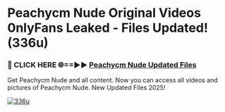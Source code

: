 # Peachycm Nude Original Videos 0nlyFans Leaked - Files Updated! (336u)

<h3>🔴 CLICK HERE 🌐==►► <a href="https://tinyurl.com/yc6ubb5a" rel="nofollow">Peachycm Nude Updated Files</a></h3>

Get Peachycm Nude and all content. Now you can access all videos and pictures of Peachycm Nude. New Updated Files 2025!

[![336u](https://i.imgur.com/7eu0CRL.gif)](https://tinyurl.com/yc6ubb5a)
